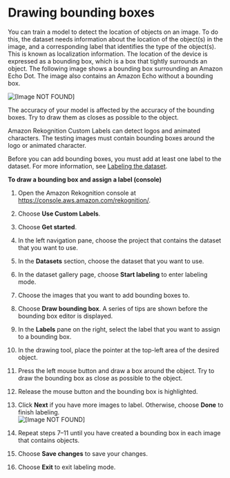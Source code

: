 # Drawing bounding boxes<a name="rv-bounding-box"></a>

You can train a model to detect the location of objects on an image\. To do this, the dataset needs information about the location of the object\(s\) in the image, and a corresponding label that identifies the type of the object\(s\)\. This is known as localization information\. The location of the device is expressed as a bounding box, which is a box that tightly surrounds an object\. The following image shows a bounding box surrounding an Amazon Echo Dot\. The image also contains an Amazon Echo without a bounding box\. 

![\[Image NOT FOUND\]](http://docs.aws.amazon.com/rekognition/latest/customlabels-dg/images/dot.jpg)

The accuracy of your model is affected by the accuracy of the bounding boxes\. Try to draw them as closes as possible to the object\.

Amazon Rekognition Custom Labels can detect logos and animated characters\. The testing images must contain bounding boxes around the logo or animated character\. 

Before you can add bounding boxes, you must add at least one label to the dataset\. For more information, see [Labeling the dataset](rv-editing-labels.md)\.

**To draw a bounding box and assign a label \(console\)**

1. Open the Amazon Rekognition console at [https://console\.aws\.amazon\.com/rekognition/](https://console.aws.amazon.com/rekognition/)\.

1. Choose **Use Custom Labels**\.

1. Choose **Get started**\. 

1. In the left navigation pane, choose the project that contains the dataset that you want to use\.

1. In the **Datasets** section, choose the dataset that you want to use\.

1. In the dataset gallery page, choose **Start labeling** to enter labeling mode\.

1. Choose the images that you want to add bounding boxes to\.

1. Choose **Draw bounding box**\. A series of tips are shown before the bounding box editor is displayed\.

1. In the **Labels** pane on the right, select the label that you want to assign to a bounding box\.

1. In the drawing tool, place the pointer at the top\-left area of the desired object\.

1. Press the left mouse button and draw a box around the object\. Try to draw the bounding box as close as possible to the object\. 

1. Release the mouse button and the bounding box is highlighted\.

1. Click **Next** if you have more images to label\. Otherwise, choose **Done** to finish labeling\.  
![\[Image NOT FOUND\]](http://docs.aws.amazon.com/rekognition/latest/customlabels-dg/images/draw-bounding-box.png)

1. Repeat steps 7–11 until you have created a bounding box in each image that contains objects\. 

1. Choose **Save changes** to save your changes\. 

1. Choose **Exit** to exit labeling mode\.